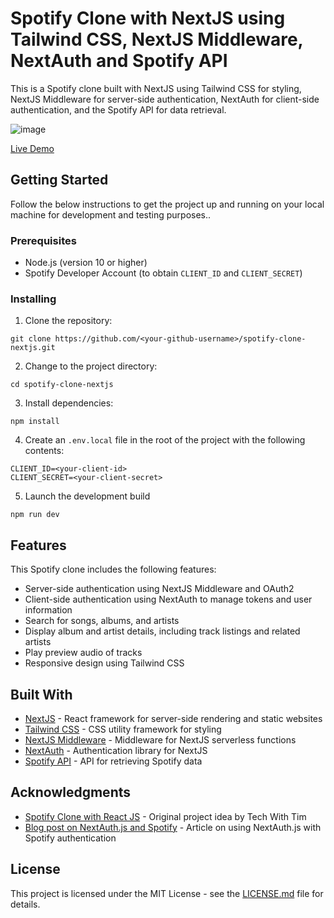 # Spotify Clone with NextJS using Tailwind CSS, NextJS Middleware, NextAuth and Spotify API

This is a Spotify clone built with NextJS using Tailwind CSS for styling, NextJS Middleware for server-side authentication, NextAuth for client-side authentication, and the Spotify API for data retrieval.

![image](https://github.com/CodeKaito/NextJS-Spotify/assets/57111980/5565d858-6932-478e-ba08-9aefbe9ded29)


[Live Demo](https://spotify-clone-nextjs.vercel.app/)

## Getting Started

Follow the below instructions to get the project up and running on your local machine for development and testing purposes..

### Prerequisites

- Node.js (version 10 or higher)
- Spotify Developer Account (to obtain `CLIENT_ID` and `CLIENT_SECRET`)

### Installing

1. Clone the repository:

```
git clone https://github.com/<your-github-username>/spotify-clone-nextjs.git
```

2. Change to the project directory:

```
cd spotify-clone-nextjs
```

3. Install dependencies:

```
npm install
```

4. Create an `.env.local` file in the root of the project with the following contents:

```
CLIENT_ID=<your-client-id>
CLIENT_SECRET=<your-client-secret>
```

5. Launch the development build

```
npm run dev
```

## Features

This Spotify clone includes the following features:

- Server-side authentication using NextJS Middleware and OAuth2
- Client-side authentication using NextAuth to manage tokens and user information
- Search for songs, albums, and artists
- Display album and artist details, including track listings and related artists
- Play preview audio of tracks
- Responsive design using Tailwind CSS

## Built With

- [NextJS](https://nextjs.org/) - React framework for server-side rendering and static websites
- [Tailwind CSS](https://tailwindcss.com/) - CSS utility framework for styling
- [NextJS Middleware](https://github.com/hoangvvo/next-connect) - Middleware for NextJS serverless functions
- [NextAuth](https://next-auth.js.org/) - Authentication library for NextJS
- [Spotify API](https://developer.spotify.com/documentation/web-api/) - API for retrieving Spotify data

## Acknowledgments

- [Spotify Clone with React JS](https://github.com/tech-with-tim/spotify-clone) - Original project idea by Tech With Tim
- [Blog post on NextAuth.js and Spotify](https://gagan.vercel.app/blog/next-auth-with-spotify-authentication/) - Article on using NextAuth.js with Spotify authentication

## License

This project is licensed under the MIT License - see the [LICENSE.md](LICENSE.md) file for details.
